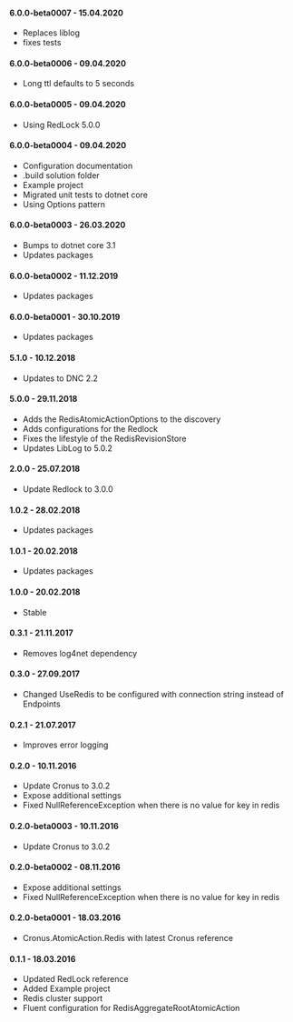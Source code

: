 #### 6.0.0-beta0007 - 15.04.2020
* Replaces liblog
* fixes tests

#### 6.0.0-beta0006 - 09.04.2020
* Long ttl defaults to 5 seconds

#### 6.0.0-beta0005 - 09.04.2020
* Using RedLock 5.0.0

#### 6.0.0-beta0004 - 09.04.2020
* Configuration documentation
* .build solution folder
* Example project
* Migrated unit tests to dotnet core
* Using Options pattern

#### 6.0.0-beta0003 - 26.03.2020
* Bumps to dotnet core 3.1
* Updates packages

#### 6.0.0-beta0002 - 11.12.2019
* Updates packages

#### 6.0.0-beta0001 - 30.10.2019
* Updates packages

#### 5.1.0 - 10.12.2018
* Updates to DNC 2.2

#### 5.0.0 - 29.11.2018
* Adds the RedisAtomicActionOptions to the discovery
* Adds configurations for the Redlock
* Fixes the lifestyle of the RedisRevisionStore
* Updates LibLog to 5.0.2

#### 2.0.0 - 25.07.2018
* Update Redlock to 3.0.0

#### 1.0.2 - 28.02.2018
* Updates packages

#### 1.0.1 - 20.02.2018
* Updates packages

#### 1.0.0 - 20.02.2018
* Stable

#### 0.3.1 - 21.11.2017
* Removes log4net dependency

#### 0.3.0 - 27.09.2017
* Changed UseRedis to be configured with connection string instead of Endpoints

#### 0.2.1 - 21.07.2017
* Improves error logging

#### 0.2.0 - 10.11.2016
* Update Cronus to 3.0.2
* Expose additional settings
* Fixed NullReferenceException when there is no value for key in redis

#### 0.2.0-beta0003 - 10.11.2016
* Update Cronus to 3.0.2

#### 0.2.0-beta0002 - 08.11.2016
* Expose additional settings
* Fixed NullReferenceException when there is no value for key in redis

#### 0.2.0-beta0001 - 18.03.2016
* Cronus.AtomicAction.Redis with latest Cronus reference

#### 0.1.1 - 18.03.2016
* Updated RedLock reference
* Added Example project
* Redis cluster support
* Fluent configuration for RedisAggregateRootAtomicAction
